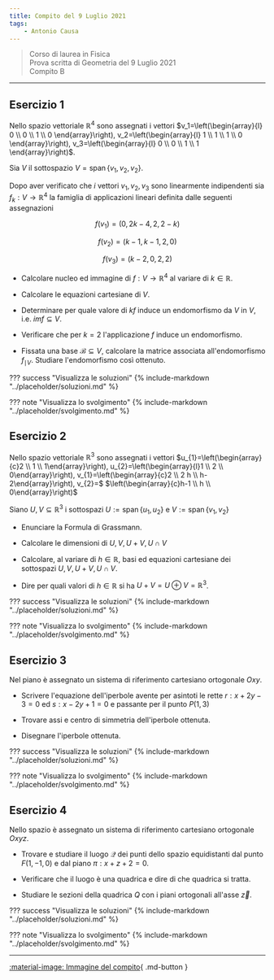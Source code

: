 ```yaml
---
title: Compito del 9 Luglio 2021
tags:
    - Antonio Causa
---
```


> Corso di laurea in Fisica<br> Prova scritta di Geometria del 9 Luglio 2021<br> Compito B

---

## Esercizio 1
Nello spazio vettoriale $\mathbb{R}^{4}$ sono assegnati i vettori $v_1=\left(\begin{array}{l}
0 \\
0 \\
1 \\
0
\end{array}\right), v_2=\left(\begin{array}{l}
1 \\
1 \\
1 \\
0
\end{array}\right), v_3=\left(\begin{array}{l}
0 \\
0 \\
1 \\
1
\end{array}\right)$.

Sia $V$ il sottospazio
$V=\operatorname{span}\left\{v_{1}, v_{2}, v_{2}\right\}$.

Dopo aver verificato che $i$ vettori $v_{1}, v_{2}, v_{3}$ sono
linearmente indipendenti sia $f_{k}: V \longrightarrow \mathbb{R}^{4}$
la famiglia di applicazioni lineari definita dalle seguenti assegnazioni

$$f\left(v_{1}\right)=(0,2 k-4,2,2-k)$$

$$f\left(v_{2}\right)=(k-1, k-1,2,0)$$

$$f\left(v_{3}\right)=(k-2,0,2,2)$$

- Calcolare nucleo ed immagine di $f: V \longrightarrow \mathbb{R}^{4}$ al variare di $k \in \mathbb{R}$.

- Calcolare le equazioni cartesiane di $V$.

- Determinare per quale valore di $k f$ induce un endomorfismo da $V$ in $V$, i.e. $i m f \subseteq V$.

- Verificare che per $k=2$ l'applicazione $f$ induce un endomorfismo.

- Fissata una base $\mathcal{B} \subseteq V$, calcolare la matrice associata all'endomorfismo $f_{\mid V}$. Studiare l'endomorfismo così ottenuto.

??? success "Visualizza le soluzioni"
    {% include-markdown "../placeholder/soluzioni.md" %}

??? note "Visualizza lo svolgimento"
    {% include-markdown "../placeholder/svolgimento.md" %}

## Esercizio 2

Nello spazio vettoriale $\mathbb{R}^{3}$ sono assegnati i vettori
$u_{1}=\left(\begin{array}{c}2 \\ 1 \\ 1\end{array}\right), u_{2}=\left(\begin{array}{l}1 \\ 2 \\ 0\end{array}\right), v_{1}=\left(\begin{array}{c}2 \\ 2 h \\ h-2\end{array}\right), v_{2}=$
$\left(\begin{array}{c}h-1 \\ h \\ 0\end{array}\right)$

Siano $U, V \subseteq \mathbb{R}^{3}$ i sottospazi
$U:=\operatorname{span}\left\{u_{1}, u_{2}\right\}$ e
$V:=\operatorname{span}\left\{v_{1}, v_{2}\right\}$

- Enunciare la Formula di Grassmann.

- Calcolare le dimensioni di $U, V, U+V, U \cap V$

- Calcolare, al variare di $h \in \mathbb{R}$, basi ed equazioni
cartesiane dei sottospazi $U, V, U+V, U \cap V$.

- Dire per quali valori di $h \in \mathbb{R}$ si ha
$U+V=U \oplus V=\mathbb{R}^{3}$.

??? success "Visualizza le soluzioni"
    {% include-markdown "../placeholder/soluzioni.md" %}

??? note "Visualizza lo svolgimento"
    {% include-markdown "../placeholder/svolgimento.md" %}

## Esercizio 3

Nel piano è assegnato un sistema di riferimento cartesiano ortogonale
$O x y$.

- Scrivere l'equazione dell'iperbole avente per asintoti le rette
$r: x+2 y-3=0$ ed $s: x-2 y+1=0$ e passante per il punto $P(1,3)$

- Trovare assi e centro di simmetria dell'iperbole ottenuta.

- Disegnare l'iperbole ottenuta.

??? success "Visualizza le soluzioni"
    {% include-markdown "../placeholder/soluzioni.md" %}

??? note "Visualizza lo svolgimento"
    {% include-markdown "../placeholder/svolgimento.md" %}

## Esercizio 4

Nello spazio è assegnato un sistema di riferimento cartesiano ortogonale
$O x y z$.

- Trovare e studiare il luogo $\mathcal{Q}$ dei punti dello spazio
equidistanti dal punto $F(1,-1,0)$ e dal piano $\pi: x+z+2=0$.

- Verificare che il luogo è una quadrica e dire di che quadrica si tratta.

- Studiare le sezioni della quadrica $Q$ con i piani ortogonali all'asse
$\vec{z}$.

??? success "Visualizza le soluzioni"
    {% include-markdown "../placeholder/soluzioni.md" %}

??? note "Visualizza lo svolgimento"
    {% include-markdown "../placeholder/svolgimento.md" %}


---

[:material-image: Immagine del compito](img/2021-07-09.jpg){ .md-button }